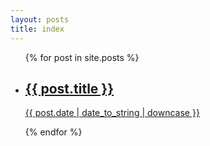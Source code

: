 ```yaml
---
layout: posts
title: index
---
```


<ul class="posts-list">
  {% for post in site.posts %}
    <li>
      <a href="{{ post.url }}">
        <div class="posts-list-entry">
          <h2>{{ post.title }}</h2>
          <p>{{ post.date | date_to_string | downcase }}</p>
        </div>
      </a>
    </li>
  {% endfor %}
</ul>